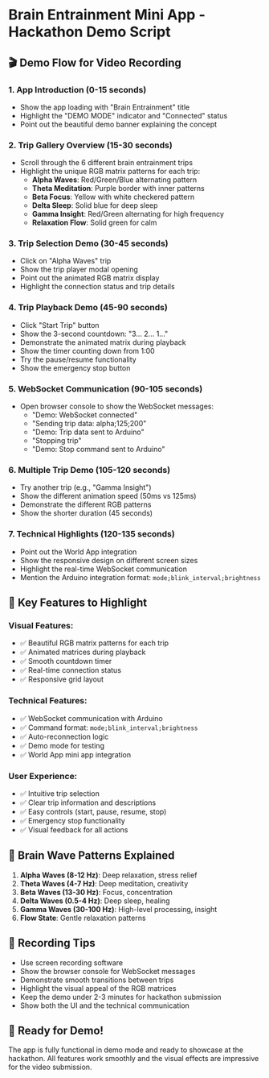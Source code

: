 # Brain Entrainment Mini App - Hackathon Demo Script

## 🎬 Demo Flow for Video Recording

### 1. App Introduction (0-15 seconds)

- Show the app loading with "Brain Entrainment" title
- Highlight the "DEMO MODE" indicator and "Connected" status
- Point out the beautiful demo banner explaining the concept

### 2. Trip Gallery Overview (15-30 seconds)

- Scroll through the 6 different brain entrainment trips
- Highlight the unique RGB matrix patterns for each trip:
  - **Alpha Waves**: Red/Green/Blue alternating pattern
  - **Theta Meditation**: Purple border with inner patterns
  - **Beta Focus**: Yellow with white checkered pattern
  - **Delta Sleep**: Solid blue for deep sleep
  - **Gamma Insight**: Red/Green alternating for high frequency
  - **Relaxation Flow**: Solid green for calm

### 3. Trip Selection Demo (30-45 seconds)

- Click on "Alpha Waves" trip
- Show the trip player modal opening
- Point out the animated RGB matrix display
- Highlight the connection status and trip details

### 4. Trip Playback Demo (45-90 seconds)

- Click "Start Trip" button
- Show the 3-second countdown: "3... 2... 1..."
- Demonstrate the animated matrix during playback
- Show the timer counting down from 1:00
- Try the pause/resume functionality
- Show the emergency stop button

### 5. WebSocket Communication (90-105 seconds)

- Open browser console to show the WebSocket messages:
  - "Demo: WebSocket connected"
  - "Sending trip data: alpha;125;200"
  - "Demo: Trip data sent to Arduino"
  - "Stopping trip"
  - "Demo: Stop command sent to Arduino"

### 6. Multiple Trip Demo (105-120 seconds)

- Try another trip (e.g., "Gamma Insight")
- Show the different animation speed (50ms vs 125ms)
- Demonstrate the different RGB patterns
- Show the shorter duration (45 seconds)

### 7. Technical Highlights (120-135 seconds)

- Point out the World App integration
- Show the responsive design on different screen sizes
- Highlight the real-time WebSocket communication
- Mention the Arduino integration format: `mode;blink_interval;brightness`

## 🎯 Key Features to Highlight

### Visual Features:

- ✅ Beautiful RGB matrix patterns for each trip
- ✅ Animated matrices during playback
- ✅ Smooth countdown timer
- ✅ Real-time connection status
- ✅ Responsive grid layout

### Technical Features:

- ✅ WebSocket communication with Arduino
- ✅ Command format: `mode;blink_interval;brightness`
- ✅ Auto-reconnection logic
- ✅ Demo mode for testing
- ✅ World App mini app integration

### User Experience:

- ✅ Intuitive trip selection
- ✅ Clear trip information and descriptions
- ✅ Easy controls (start, pause, resume, stop)
- ✅ Emergency stop functionality
- ✅ Visual feedback for all actions

## 🧠 Brain Wave Patterns Explained

1. **Alpha Waves (8-12 Hz)**: Deep relaxation, stress relief
2. **Theta Waves (4-7 Hz)**: Deep meditation, creativity
3. **Beta Waves (13-30 Hz)**: Focus, concentration
4. **Delta Waves (0.5-4 Hz)**: Deep sleep, healing
5. **Gamma Waves (30-100 Hz)**: High-level processing, insight
6. **Flow State**: Gentle relaxation patterns

## 🎥 Recording Tips

- Use screen recording software
- Show the browser console for WebSocket messages
- Demonstrate smooth transitions between trips
- Highlight the visual appeal of the RGB matrices
- Keep the demo under 2-3 minutes for hackathon submission
- Show both the UI and the technical communication

## 🚀 Ready for Demo!

The app is fully functional in demo mode and ready to showcase at the hackathon. All features work smoothly and the visual effects are impressive for the video submission.
